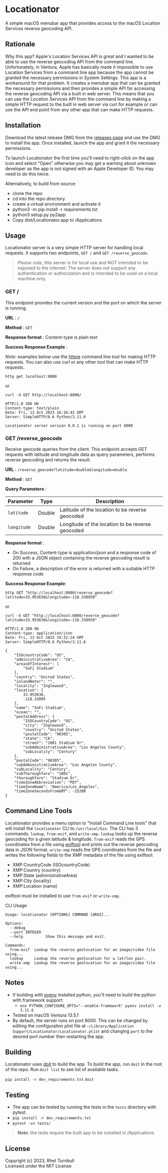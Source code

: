 # Locationator

A simple macOS menubar app that provides access to the macOS Location Services reverse geocoding API.

## Rationale

Why this app? Apple's Location Services API is great and I wanted to be able to use the reverse geocoding API from the command line. Unfortunately, in Ventura, Apple has basically made it impossible to use Location Services from a command line app because the app cannot be granted the necessary permissions in System Settings. This app is a workaround for that problem. It creates a menubar app that can be granted the necessary permissions and then provides a simple API for accessing the reverse geocoding API via a built in web server. This means that you can use the Location Services API from the command line by making a simple HTTP request to the built in web server via curl for example or can use the API end point from any other app that can make HTTP requests.

## Installation

Download the latest release DMG from the [releases page](https://github.com/RhetTbull/locationator/releases) and use the DMG to install the app. Once installed, launch the app and grant it the necessary permissions.

To launch Locationator the first time you'll need to right-click on the app icon and select "Open" otherwise you may get a warning about unknown developer as the app is not signed with an Apple Developer ID. You may need to do this twice.

Alternatively, to build from source:

- clone the repo
- cd into the repo directory
- create a virtual environment and activate it
- python3 -m pip install -r requirements.txt
- python3 setup.py py2app
- Copy dist/Locationator.app to /Applications

## Usage

Locationator server is a very simple HTTP server for handling local requests. It supports two endpoints, `GET /` and `GET /reverse_geocode`.

>*Please note*, this server is for local use and NOT intended to be exposed to the internet. The server does not support any authentication or authorization and is intended to be used on a local machine only.

### GET /

This endpoint provides the current version and the port on which the server is running.

**URL** : `/`

**Method** : `GET`

**Response format** : Content-type is plain text

**Success Response Example** :

*Note*: examples below use the [httpie](https://httpie.io/) command line tool for making HTTP requests. You can also use curl or any other tool that can make HTTP requests.

`http get localhost:8000`

or

`curl -X GET http://localhost:8000/`

```http
HTTP/1.0 200 OK
Content-type: text/plain
Date: Fri, 13 Oct 2023 16:16:42 GMT
Server: SimpleHTTP/0.6 Python/3.11.6

Locationator server version 0.0.1 is running on port 8000
```

### GET /reverse_geocode

Receive geocode queries from the client. This endpoint accepts GET requests with latitude and longitude data as query parameters, performs reverse geocoding and returns the result.

**URL** : `/reverse_geocode?latitude=double&longitude=double`

**Method** : `GET`

**Query Parameters** :

|Parameter|Type|Description|
|---|---|---|
|`latitude`|Double|Latitude of the location to be reverse geocoded|
|`longitude`|Double|Longitude of the location to be reverse geocoded|

**Response format** :

- On Success, Content-type is application/json and a response code of 200 with a JSON object containing the reverse geocoding result is returned
- On Failure, a description of the error is returned with a suitable HTTP response code

**Success Response Example**:

`http GET "http://localhost:8000/reverse_geocode?latitude=33.953636&longitude=-118.338950"`

or

`curl -X GET "http://localhost:8000/reverse_geocode?latitude=33.953636&longitude=-118.338950"`

```http
HTTP/1.0 200 OK
Content-type: application/json
Date: Fri, 13 Oct 2023 19:32:24 GMT
Server: SimpleHTTP/0.6 Python/3.11.6

{
    "ISOcountryCode": "US",
    "administrativeArea": "CA",
    "areasOfInterest": [
        "SoFi Stadium"
    ],
    "country": "United States",
    "inlandWater": "",
    "locality": "Inglewood",
    "location": [
        33.953636,
        -118.33895
    ],
    "name": "SoFi Stadium",
    "ocean": "",
    "postalAddress": {
        "ISOCountryCode": "US",
        "city": "Inglewood",
        "country": "United States",
        "postalCode": "90305",
        "state": "CA",
        "street": "1001 Stadium Dr",
        "subAdministrativeArea": "Los Angeles County",
        "subLocality": "Century"
    },
    "postalCode": "90305",
    "subAdministrativeArea": "Los Angeles County",
    "subLocality": "Century",
    "subThoroughfare": "1001",
    "thoroughfare": "Stadium Dr",
    "timeZoneAbbreviation": "PDT",
    "timeZoneName": "America/Los_Angeles",
    "timeZoneSecondsFromGMT": -25200
}
```

## Command Line Tools

Locationator provides a menu option to "Install Command Line tools" that will install the `locationator` CLI to `/usr/local/bin`. The CLI has 3 commands. `lookup`, `from-exif`, and `write-xmp`.  `lookup` looks up the reverse geocoding for a given latitude & longitude. `from-exif` reads the GPS coordinates from a file using [exiftool](https://exiftool.org) and prints out the reverse geocoding data in JSON format. `write-xmp` reads the GPS coordinates from the file and writes the following fields to the XMP metadata of the file using exiftool:

- XMP:CountryCode (ISOcountryCode)
- XMP:Country (country)
- XMP:State (administrativeArea)
- XMP:City (locality)
- XMP:Location (name)

exiftool must be installed to use `from-exif` or `write-xmp`.

CLI Usage:

```
Usage: locationator [OPTIONS] COMMAND [ARGS]...

Options:
  --debug
  --port INTEGER
  --help          Show this message and exit.

Commands:
  from-exif  Lookup the reverse geolocation for an image/video file using...
  lookup     Lookup the reverse geolocation for a lat/lon pair.
  write-xmp  Lookup the reverse geolocation for an image/video file using...
```

## Notes

- If building with [pyenv](https://github.com/pyenv/pyenv) installed python, you'll need to build the python with framework support:
  - `env PYTHON_CONFIGURE_OPTS="--enable-framework" pyenv install -v 3.11.6`
- Tested on macOS Ventura 13.5.1
- By default, the server runs on port 8000. This can be changed by editing the configuraiton plist file at `~/Library/Application Support/Locationator/Locationator.plist` and changing `port` to the desired port number then restarting the app.

## Building

Locationator uses [doit](https://pydoit.org/) to build the app. To build the app, run `doit` in the root of the repo. Run `doit list` to see list of available tasks.

`pip install -r dev_requirements.txt`
`doit`

## Testing

- The app can be tested by running the tests in the `tests` directory with pytest.
- `pip install -r dev_requirements.txt`
- `pytest -vv tests/`

>**Note**: the tests require the built app to be installed in /Applications

## License

Copyright (c) 2023, Rhet Turnbull  
Licensed under the MIT License
